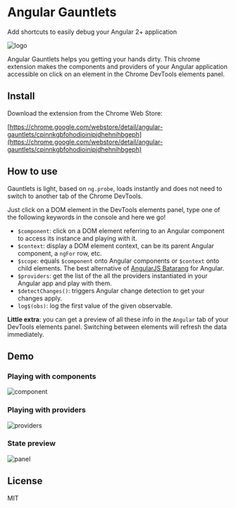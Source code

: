 # Angular Gauntlets
Add shortcuts to easily debug your Angular 2+ application

![logo](https://user-images.githubusercontent.com/1006426/36344659-faf8a79e-141d-11e8-8ae1-a4a51e26af80.png)

Angular Gauntlets helps you getting your hands dirty. 
This chrome extension makes the components and providers of your Angular application accessible on click on an element in the Chrome DevTools elements panel.

## Install
Download the extension from the Chrome Web Store:

[https://chrome.google.com/webstore/detail/angular-gauntlets/cpinnkgbfohodioinipjdhehnihbgeph](https://chrome.google.com/webstore/detail/angular-gauntlets/cpinnkgbfohodioinipjdhehnihbgeph)

## How to use
Gauntlets is light, based on `ng.probe`, loads instantly and does not need to switch to another tab of the Chrome DevTools. 

Just click on a DOM element in the DevTools elements panel, type one of the following keywords in the console and here we go!
- `$component`: click on a DOM element referring to an Angular component to access its instance and playing with it.
- `$context`: display a DOM element context, can be its parent Angular component, a `ngFor` row, etc.
- `$scope`: equals `$component` onto Angular components or `$context` onto child elements. The best alternative of [AngularJS Batarang](https://github.com/angular/batarang) for Angular.
- `$providers`: get the list of the all the providers instantiated in your Angular app and play with them.
- `$detectChanges()`: triggers Angular change detection to get your changes apply.
- `log$(obs)`: log the first value of the given observable.

**Little extra**: you can get a preview of all these info in the `Angular` tab of your DevTools elements panel. Switching between elements will refresh the data immediately.

## Demo
### Playing with components 
![component](https://user-images.githubusercontent.com/1006426/36467153-c3910a04-16dd-11e8-9228-6338568d7299.gif)

### Playing with providers
![providers](https://user-images.githubusercontent.com/1006426/36467178-e1c1d102-16dd-11e8-9ad3-aad11584185d.gif)

### State preview
![panel](https://user-images.githubusercontent.com/1006426/36344674-4ef7daa4-141e-11e8-88de-9c1edfa9abd7.png)

## License 
MIT
